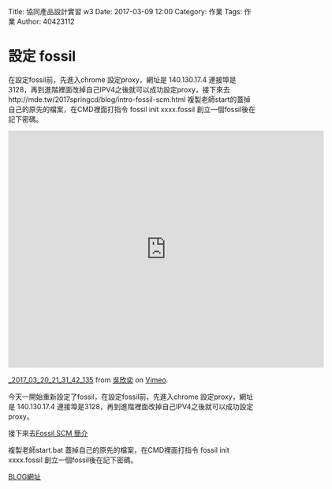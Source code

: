 Title: 協同產品設計實習 w3
Date: 2017-03-09 12:00
Category: 作業
Tags: 作業
Author: 40423112

設定 fossil
===

<!-- PELICAN_END_SUMMARY -->


在設定fossil前，先進入chrome 設定proxy，網址是 140.130.17.4 連接埠是3128，再到進階裡面改掉自己IPV4之後就可以成功設定proxy，接下來去http://mde.tw/2017springcd/blog/intro-fossil-scm.html 複製老師start的蓋掉自己的原先的檔案，在CMD裡面打指令 fossil init xxxx.fossil 創立一個fossil後在記下密碼。

<iframe src="https://player.vimeo.com/video/209207712" width="640" height="480" frameborder="0" webkitallowfullscreen mozallowfullscreen allowfullscreen></iframe>
<p><a href="https://vimeo.com/209207712">_2017_03_20_21_31_42_135</a> from <a href="https://vimeo.com/user44207235">吳欣奕</a> on <a href="https://vimeo.com">Vimeo</a>.</p>


今天一開始重新設定了fossil，在設定fossil前，先進入chrome 設定proxy，網址是 140.130.17.4 連接埠是3128，再到進階裡面改掉自己IPV4之後就可以成功設定proxy。

接下來去<a href="http://mde.tw/2017springcd/blog/intro-fossil-scm.html">Fossil SCM 簡介</a>

複製老師start.bat 蓋掉自己的原先的檔案，在CMD裡面打指令 fossil init xxxx.fossil 創立一個fossil後在記下密碼。

<a href="https://40423112.github.io/2017springcd_hw/blog/xie-tong-chan-pin-she-ji-shi-xi-w3.html">BLOG網址</a>
